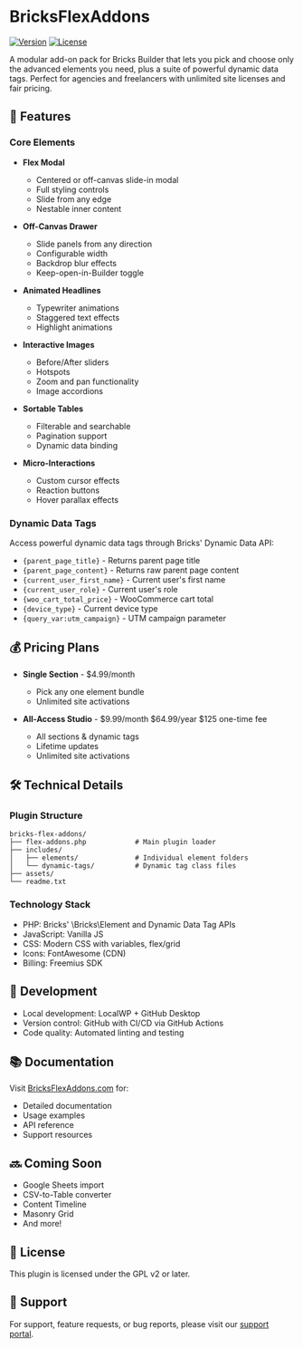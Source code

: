 # BricksFlexAddons

[![Version](https://img.shields.io/badge/version-0.2.0-blue.svg)](https://bricksflexaddons.com)
[![License](https://img.shields.io/badge/license-GPLv2-orange.svg)](https://www.gnu.org/licenses/gpl-2.0.html)

A modular add-on pack for Bricks Builder that lets you pick and choose only the advanced elements you need, plus a suite of powerful dynamic data tags. Perfect for agencies and freelancers with unlimited site licenses and fair pricing.

## 🌟 Features

### Core Elements

- **Flex Modal**
  - Centered or off-canvas slide-in modal
  - Full styling controls
  - Slide from any edge
  - Nestable inner content

- **Off-Canvas Drawer**
  - Slide panels from any direction
  - Configurable width
  - Backdrop blur effects
  - Keep-open-in-Builder toggle

- **Animated Headlines**
  - Typewriter animations
  - Staggered text effects
  - Highlight animations

- **Interactive Images**
  - Before/After sliders
  - Hotspots
  - Zoom and pan functionality
  - Image accordions

- **Sortable Tables**
  - Filterable and searchable
  - Pagination support
  - Dynamic data binding

- **Micro-Interactions**
  - Custom cursor effects
  - Reaction buttons
  - Hover parallax effects

### Dynamic Data Tags

Access powerful dynamic data tags through Bricks' Dynamic Data API:

- `{parent_page_title}` - Returns parent page title
- `{parent_page_content}` - Returns raw parent page content
- `{current_user_first_name}` - Current user's first name
- `{current_user_role}` - Current user's role
- `{woo_cart_total_price}` - WooCommerce cart total
- `{device_type}` - Current device type
- `{query_var:utm_campaign}` - UTM campaign parameter

## 💰 Pricing Plans

- **Single Section** - $4.99/month
  - Pick any one element bundle
  - Unlimited site activations

- **All-Access Studio** - $9.99/month $64.99/year $125 one-time fee
  - All sections & dynamic tags
  - Lifetime updates
  - Unlimited site activations

## 🛠️ Technical Details

### Plugin Structure
```
bricks-flex-addons/
├── flex-addons.php            # Main plugin loader
├── includes/
│   ├── elements/              # Individual element folders
│   └── dynamic-tags/          # Dynamic tag class files
├── assets/
└── readme.txt
```

### Technology Stack
- PHP: Bricks' \Bricks\Element and Dynamic Data Tag APIs
- JavaScript: Vanilla JS
- CSS: Modern CSS with variables, flex/grid
- Icons: FontAwesome (CDN)
- Billing: Freemius SDK

## 🚀 Development

- Local development: LocalWP + GitHub Desktop
- Version control: GitHub with CI/CD via GitHub Actions
- Code quality: Automated linting and testing

## 📚 Documentation

Visit [BricksFlexAddons.com](https://bricksflexaddons.com) for:
- Detailed documentation
- Usage examples
- API reference
- Support resources

## 🔜 Coming Soon

- Google Sheets import
- CSV-to-Table converter
- Content Timeline
- Masonry Grid
- And more!

## 📝 License

This plugin is licensed under the GPL v2 or later.

## 🤝 Support

For support, feature requests, or bug reports, please visit our [support portal](https://bricksflexaddons.com/support).
